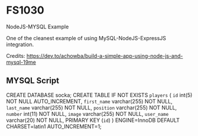 # FS1030
NodeJS-MYSQL Example

One of the cleanest example of using MySQL-NodeJS-ExpressJS integration.

Credits: https://dev.to/achowba/build-a-simple-app-using-node-js-and-mysql-19me

## MYSQL Script

CREATE DATABASE socka;
CREATE TABLE IF NOT EXISTS `players` (
  `id` int(5) NOT NULL AUTO_INCREMENT,
  `first_name` varchar(255) NOT NULL,
  `last_name` varchar(255) NOT NULL,
  `position` varchar(255) NOT NULL,
  `number` int(11) NOT NULL,
  `image` varchar(255) NOT NULL,
  `user_name` varchar(20) NOT NULL,
  PRIMARY KEY (`id`)
) ENGINE=InnoDB  DEFAULT CHARSET=latin1 AUTO_INCREMENT=1;